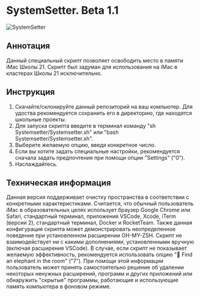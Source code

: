 # SystemSetter. Beta 1.1

![SystemSetter](Technical/Fast_and_Clean.png)

## Аннотация

Данный специальный скрипт позволяет освободить место в памяти iMac Школы 21.
Скрипт был задуман для использования на iMac в кластерах Школы 21 исключительно.

## Инструкция

1. Скачайте/склонируйте данный репозиторий на ваш компьютер. Для удоства рекомендуется сохранить его в директорию, где находятся школьные проекты.
2. Для запуска скрипта введите в терминал команду "sh Systemsetter/Systemsetter.sh" или "bash Systemsetter/Systemsetter.sh".
3. Выберите желаемую опцию, введя конкретное число.
4. Если вы хотите задать специальные настройки, рекомендуется сначала задать предпочтения при помощи опции "Settings" ("0").
5. Наслаждайтесь.

## Техническая информация

Данная версия поддерживает очистку пространства в соответствии с конкретными характеристиками.
Считается, что обычный пользователь iMac в образовательных целях использует браузер Google Chrome или Safari, стандартный терминал, приложения VSCode, Xcode, iTerm (версии 2), стандартный терминал, Docker и RocketTeam.
Также данная конфигурация скрипта может демонстрировать неопределенное поведение при установленном расширении OH-MY-ZSH.
Скрипт не взаимодействует ни с какими дополнениями, установленными вручную (включая расширения VSCode).
В случае, если скрипт не показывает желаемую эффективность, рекомендуется использовать опцию "🐘 Find an elephant in the room" ("7"). При помощи этой информации пользователь может принять самостоятельно решение об удалении некоторых ненужных расширений, программ и других приложений или обнаружить "скрытые" программы, работающие и использующие память компьютера в фоновом режиме.
